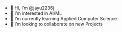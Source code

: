 - 👋 Hi, I’m @jayu2236j
- 👀 I’m interested in AI/ML
- 🌱 I’m currently learning Applied Computer Science
- 💞️ I’m looking to collaborate on new Projects

<!---
jayu2236j/jayu2236j is a ✨ special ✨ repository because its `README.md` (this file) appears on your GitHub profile.
You can click the Preview link to take a look at your changes.
--->
